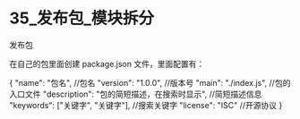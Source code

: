 # 35_发布包_模块拆分

发布包

在自己的包里面创建 package.json 文件，里面配置有：

{
    "name": "包名",                                    //包名
    "version": "1.0.0",                                //版本号
    "main": "./index.js",                              //包的入口文件
    "description": "包的简短描述，在搜索时显示",         //简短描述信息
    "keywords": ["关键字", "关键字"],                   //搜索关键字
    "license": "ISC"                                   //开源协议
}